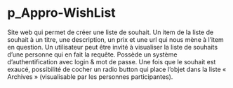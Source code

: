 # p_Appro-WishList
Site web qui permet de créer une liste de souhait. Un item de la liste de souhait à un titre, une description, un prix et une url qui nous mène à l’item en question.
Un utilisateur peut être invité à visualiser la liste de souhaits d’une personne qui en fait la requête. 
Possède un système d’authentification avec login & mot de passe.
Une fois que le souhait est exaucé, possibilité de cocher un radio button qui place l’objet dans la liste « Archives » (visualisable par les personnes participantes).
